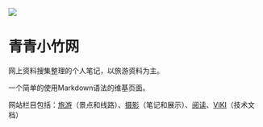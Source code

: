 ![](https://cdn.jsdelivr.net/gh/szqq0512/Pic/img/202202112050167.webp)

# 青青小竹网  
  
网上资料搜集整理的个人笔记，以旅游资料为主。  

一个简单的使用Markdown语法的维基页面。  

网站栏目包括：[旅游](旅游/vx.json)（景点和线路）、[摄影](摄影/vx.json)（笔记和展示）、[阅读](阅读/vx.json)、[VIKI](viki/vx.json)（技术文档）